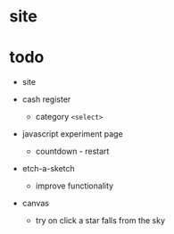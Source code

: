 # site

# todo

- site
  

- cash register
  - category `<select>`

- javascript experiment page
  - countdown - restart


- etch-a-sketch 
  - improve functionality

- canvas
  - try on click a star falls from the sky
  